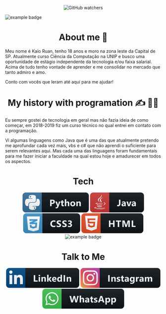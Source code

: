 <p align="center">    
<img alt="GitHub watchers" src="https://img.shields.io/github/watchers/MTSKaioken/MTSKaioken?color=red&label=Views&style=for-the-badge">
</p> 

<img src="https://oms.systems/images/hello-world.jpg" alt="example badge" style="vertical-align:top margin:6px 4px">
<h1 align="center">About me 🧑</h1>

Meu nome é Kaio Ruan, tenho 18 anos e moro na zona leste da Capital de SP. Atualmente curso Ciência da Computação na UNIP e busco uma oportunidade de estágio independente da tecnologia e/ou faixa salarial. Acima de tudo tenho vontade de aprender e me consolidar no mercado que tanto admiro e amo. 

Conto com vocês que leram até aqui para me ajudar!

<h1 align="center">My history with programation ✍️ 👨‍💻 </h1>

Eu sempre gostei de tecnologia em geral mas não fazia ideia de como começar, em 2018-2019 fiz um curso técnico no qual entrei em contato com a programação. 

Vi algumas linguagens como Java que é uma das que atualmente pretendo me aprofundar cada vez mais, vbs e c# que não aprendi o suficiente para serem relevantes aqui. Mas cada uma das linguagens foram fundamentais para me fazer iniciar a faculdade na qual estou hoje e amadurecer em todos os aspectos.

<h1 align="center">Tech</h1>

<p align="center">
<img src="https://raw.githubusercontent.com/MikeCodesDotNET/ColoredBadges/master/svg/dev/languages/python.svg" alt="example badge" style="vertical-align:top margin:6px 4px">
<img src="https://raw.githubusercontent.com/MikeCodesDotNET/ColoredBadges/master/svg/dev/languages/java.svg" alt="example badge" style="vertical-align:top margin:6px 4px">
<img src="https://raw.githubusercontent.com/MikeCodesDotNET/ColoredBadges/master/svg/dev/languages/css3.svg" alt="example badge" style="vertical-align:top margin:6px 4px">
<img src="https://raw.githubusercontent.com/MikeCodesDotNET/ColoredBadges/master/svg/dev/languages/html.svg" alt="example badge" style="vertical-align:top margin:6px 4px">
<img src="https://svgshare.com/i/VHG.svg" alt="example badge" style="vertical-align:top margin:6px 4px">
</p>

<h1 align="center">Talk to Me</h1>
<p align="center">
 <a href="https://www.linkedin.com/in/mtskaioken/">
    <img src="https://raw.githubusercontent.com/MikeCodesDotNET/ColoredBadges/master/svg/social/linkedin.svg" alt="example badge" style="vertical-align:top margin:6px 4px">
  </a>  
  
  <a href="https://www.instagram.com/kaio.ruan73/">
    <img src="https://raw.githubusercontent.com/MikeCodesDotNET/ColoredBadges/master/svg/social/instagram.svg" alt="example badge" style="vertical-align:top margin:6px 4px">
  </a>  

   <a href="https://api.whatsapp.com/send?phone=5511981667180&text=Hi!🖖">
    <img src="https://raw.githubusercontent.com/MikeCodesDotNET/ColoredBadges/master/svg/social/whatsapp.svg" alt="example badge" style="vertical-align:top margin:6px 4px">
  </a>  
</p>

